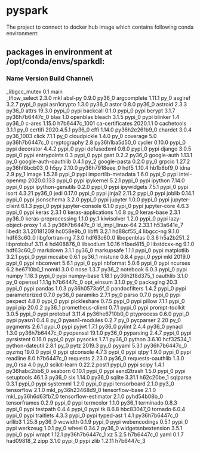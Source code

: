 # pyspark
The project to connect to docker hub image which contains following conda environment: 

## packages in environment at /opt/conda/envs/sparkdl:

### Name                    Version                   Build  Channel\
_libgcc_mutex             0.1                        main\
_tflow_select             2.3.0                       mkl
absl-py                   0.9.0                    py36_0
argcomplete               1.11.1                     py_0
asgiref                   3.2.7                    pypi_0    pypi
asn1crypto                1.3.0                    py36_0
astor                     0.8.0                    py36_0
astroid                   2.3.3                    py36_0
attrs                     19.3.0                   pypi_0    pypi
backcall                  0.1.0                    pypi_0    pypi
bcrypt                    3.1.7            py36h7b6447c_0
blas                      1.0                    openblas
bleach                    3.1.5                    pypi_0    pypi
blinker                   1.4                      py36_0
c-ares                    1.15.0            h7b6447c_1001
ca-certificates           2020.1.1                      0
cachetools                3.1.1                      py_0
certifi                   2020.4.5.1               py36_0
cffi                      1.14.0           py36h2e261b9_0
chardet                   3.0.4                 py36_1003
click                     7.1.1                      py_0
cloudpickle               1.4.0                      py_0
coverage                  5.0              py36h7b6447c_0
cryptography              2.8              py36h1ba5d50_0
cycler                    0.10.0                   pypi_0    pypi
decorator                 4.4.2                    pypi_0    pypi
defusedxml                0.6.0                    pypi_0    pypi
django                    3.0.5                    pypi_0    pypi
entrypoints               0.3                      pypi_0    pypi
gast                      0.2.2                    py36_0
google-auth               1.13.1                     py_0
google-auth-oauthlib      0.4.1                      py_2
google-pasta              0.2.0                      py_0
grpcio                    1.27.2           py36hf8bcb03_0
h5py                      2.10.0           py36h7918eee_0
hdf5                      1.10.4               hb1b8bf9_0
idna                      2.9                        py_1
image                     1.5.28                   pypi_0    pypi
importlib-metadata        1.6.0                    pypi_0    pypi
intel-openmp              2020.0.133               pypi_0    pypi
ipykernel                 5.2.1                    pypi_0    pypi
ipython                   7.14.0                   pypi_0    pypi
ipython-genutils          0.2.0                    pypi_0    pypi
ipywidgets                7.5.1                    pypi_0    pypi
isort                     4.3.21                   py36_0
jedi                      0.17.0                   pypi_0    pypi
jinja2                    2.11.2                   pypi_0    pypi
joblib                    0.14.1                   pypi_0    pypi
jsonschema                3.2.0                    pypi_0    pypi
jupyter                   1.0.0                    pypi_0    pypi
jupyter-client            6.1.3                    pypi_0    pypi
jupyter-console           6.1.0                    pypi_0    pypi
jupyter-core              4.6.3                    pypi_0    pypi
keras                     2.3.1                         0
keras-applications        1.0.8                      py_0
keras-base                2.3.1                    py36_0
keras-preprocessing       1.1.0                      py_1
kiwisolver                1.2.0                    pypi_0    pypi
lazy-object-proxy         1.4.3            py36h7b6447c_0
ld_impl_linux-64          2.33.1               h53a641e_7
libedit                   3.1.20181209         hc058e9b_0
libffi                    3.2.1                hd88cf55_4
libgcc-ng                 9.1.0                hdf63c60_0
libgfortran-ng            7.3.0                hdf63c60_0
libopenblas               0.3.6                h5a2b251_2
libprotobuf               3.11.4               hd408876_0
libsodium                 1.0.16               h1bed415_0
libstdcxx-ng              9.1.0                hdf63c60_0
markdown                  3.1.1                    py36_0
markupsafe                1.1.1                    pypi_0    pypi
matplotlib                3.2.1                    pypi_0    pypi
mccabe                    0.6.1                    py36_1
mistune                   0.8.4                    pypi_0    pypi
mkl                       2019.0                   pypi_0    pypi
nbconvert                 5.6.1                    pypi_0    pypi
nbformat                  5.0.6                    pypi_0    pypi
ncurses                   6.2                  he6710b0_1
nomkl                     3.0                           0
nose                      1.3.7                    py36_2
notebook                  6.0.3                    pypi_0    pypi
numpy                     1.18.3                   pypi_0    pypi
numpy-base                1.18.1           py36h2f8d375_1
oauthlib                  3.1.0                      py_0
openssl                   1.1.1g               h7b6447c_0
opt_einsum                3.1.0                      py_0
packaging                 20.3                     pypi_0    pypi
pandas                    1.0.3            py36h0573a6f_0
pandocfilters             1.4.2                    pypi_0    pypi
parameterized             0.7.0                    py36_0
paramiko                  2.7.1                      py_0
parso                     0.7.0                    pypi_0    pypi
pexpect                   4.8.0                    pypi_0    pypi
pickleshare               0.7.5                    pypi_0    pypi
pillow                    7.1.1                    pypi_0    pypi
pip                       20.0.2                   py36_1
prometheus-client         0.7.1                    pypi_0    pypi
prompt-toolkit            3.0.5                    pypi_0    pypi
protobuf                  3.11.4           py36he6710b0_0
ptyprocess                0.6.0                    pypi_0    pypi
pyasn1                    0.4.8                      py_0
pyasn1-modules            0.2.7                      py_0
pycparser                 2.20                       py_0
pygments                  2.6.1                    pypi_0    pypi
pyjwt                     1.7.1                    py36_0
pylint                    2.4.4                    py36_0
pynacl                    1.3.0            py36h7b6447c_0
pyopenssl                 19.1.0                   py36_0
pyparsing                 2.4.7                    pypi_0    pypi
pyrsistent                0.16.0                   pypi_0    pypi
pysocks                   1.7.1                    py36_0
python                    3.6.10               hcf32534_1
python-dateutil           2.8.1                      py_0
pytz                      2019.3                     py_0
pyyaml                    5.3.1            py36h7b6447c_0
pyzmq                     19.0.0                   pypi_0    pypi
qtconsole                 4.7.3                    pypi_0    pypi
qtpy                      1.9.0                    pypi_0    pypi
readline                  8.0                  h7b6447c_0
requests                  2.23.0                   py36_0
requests-oauthlib         1.3.0                      py_0
rsa                       4.0                        py_0
scikit-learn              0.22.2.post1             pypi_0    pypi
scipy                     1.4.1            py36habc2bb6_0
seaborn                   0.10.1                   pypi_0    pypi
send2trash                1.5.0                    pypi_0    pypi
setuptools                46.1.3                   py36_0
six                       1.14.0                   py36_0
sqlite                    3.31.1               h62c20be_1
sqlparse                  0.3.1                    pypi_0    pypi
systemml                  1.2.0                    pypi_0    pypi
tensorboard               2.1.0                     py3_0
tensorflow                2.1.0           mkl_py36h23468d9_0
tensorflow-base           2.1.0           mkl_py36h6d63fb7_0
tensorflow-estimator      2.1.0              pyhd54b08b_0
tensorframes              0.2.9                    pypi_0    pypi
termcolor                 1.1.0                    py36_1
terminado                 0.8.3                    pypi_0    pypi
testpath                  0.4.4                    pypi_0    pypi
tk                        8.6.8                hbc83047_0
tornado                   6.0.4                    pypi_0    pypi
traitlets                 4.3.3                    pypi_0    pypi
typed-ast                 1.4.1            py36h7b6447c_0
urllib3                   1.25.8                   py36_0
wcwidth                   0.1.9                    pypi_0    pypi
webencodings              0.5.1                    pypi_0    pypi
werkzeug                  1.0.1                      py_0
wheel                     0.34.2                   py36_0
widgetsnbextension        3.5.1                    pypi_0    pypi
wrapt                     1.12.1           py36h7b6447c_1
xz                        5.2.5                h7b6447c_0
yaml                      0.1.7                had09818_2
zipp                      3.1.0                    pypi_0    pypi
zlib                      1.2.11               h7b6447c_3
